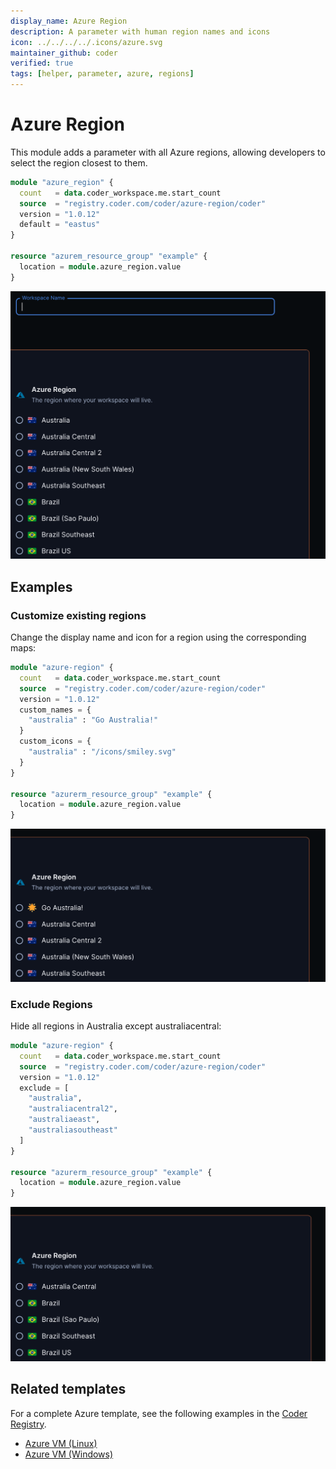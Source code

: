```yaml
---
display_name: Azure Region
description: A parameter with human region names and icons
icon: ../../../../.icons/azure.svg
maintainer_github: coder
verified: true
tags: [helper, parameter, azure, regions]
---
```


# Azure Region

This module adds a parameter with all Azure regions, allowing developers to select the region closest to them.

```tf
module "azure_region" {
  count   = data.coder_workspace.me.start_count
  source  = "registry.coder.com/coder/azure-region/coder"
  version = "1.0.12"
  default = "eastus"
}

resource "azurem_resource_group" "example" {
  location = module.azure_region.value
}
```

![Azure Region Default](../../.images/azure-default.png)

## Examples

### Customize existing regions

Change the display name and icon for a region using the corresponding maps:

```tf
module "azure-region" {
  count   = data.coder_workspace.me.start_count
  source  = "registry.coder.com/coder/azure-region/coder"
  version = "1.0.12"
  custom_names = {
    "australia" : "Go Australia!"
  }
  custom_icons = {
    "australia" : "/icons/smiley.svg"
  }
}

resource "azurerm_resource_group" "example" {
  location = module.azure_region.value
}
```

![Azure Region Custom](../../.images/azure-custom.png)

### Exclude Regions

Hide all regions in Australia except australiacentral:

```tf
module "azure-region" {
  count   = data.coder_workspace.me.start_count
  source  = "registry.coder.com/coder/azure-region/coder"
  version = "1.0.12"
  exclude = [
    "australia",
    "australiacentral2",
    "australiaeast",
    "australiasoutheast"
  ]
}

resource "azurerm_resource_group" "example" {
  location = module.azure_region.value
}
```

![Azure Exclude](../../.images/azure-exclude.png)

## Related templates

For a complete Azure template, see the following examples in the [Coder Registry](https://registry.coder.com/).

- [Azure VM (Linux)](https://registry.coder.com/templates/azure-linux)
- [Azure VM (Windows)](https://registry.coder.com/templates/azure-windows)
